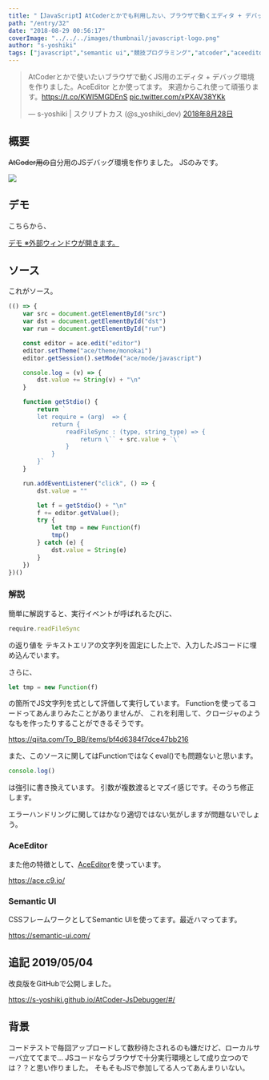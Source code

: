 ```yaml
---
title: "【JavaScript】AtCoderとかでも利用したい、ブラウザで動くエディタ + デバッグ環境を作る"
path: "/entry/32"
date: "2018-08-29 00:56:17"
coverImage: "../../../images/thumbnail/javascript-logo.png"
author: "s-yoshiki"
tags: ["javascript","semantic ui","競技プログラミング","atcoder","aceeditor"]
---
```

<blockquote class="twitter-tweet" data-lang="ja">

AtCoderとかで使いたいブラウザで動くJS用のエディタ + デバッグ環境を作りました。AceEditor とか使ってます。
来週からこれ使って頑張ります。<a href="https://t.co/KWI5MGDEnS">https://t.co/KWI5MGDEnS</a> <a href="https://t.co/xPXAV38YKk">pic.twitter.com/xPXAV38YKk</a>

— s-yoshiki | スクリプトカス (@s_yoshiki_dev) <a href="https://twitter.com/s_yoshiki_dev/status/1034472982901448704?ref_src=twsrc%5Etfw">2018年8月28日</a></blockquote>
<script async="" src="https://platform.twitter.com/widgets.js" charset="utf-8"></script>

## 概要

<del>AtCoder用の</del>自分用のJSデバッグ環境を作りました。
JSのみです。

<img src="https://pbs.twimg.com/media/DlsuIweUUAUWVOT.jpg">

## デモ

こちらから、
<script async="" src="//jsfiddle.net/s_yoshiki/g2pde37z/embed/result,js,html,css/dark/"></script>

<a href="//jsfiddle.net/s_yoshiki/g2pde37z/show">デモ  ※外部ウィンドウが開きます。</a>

## ソース

これがソース。

```js
(() => {
    var src = document.getElementById("src")
    var dst = document.getElementById("dst")
    var run = document.getElementById("run")

    const editor = ace.edit("editor")
    editor.setTheme("ace/theme/monokai")
    editor.getSession().setMode("ace/mode/javascript")

    console.log = (v) => {
        dst.value += String(v) + "\n"
    }

    function getStdio() {
        return `
        let require = (arg)  => {
            return {
                readFileSync : (type, string_type) => {
                    return \`` + src.value + `\`
                }
            }
        }`
    }

    run.addEventListener("click", () => {
        dst.value = ""

        let f = getStdio() + "\n"
        f += editor.getValue();
        try {
            let tmp = new Function(f)
            tmp()
        } catch (e) {
            dst.value = String(e)
        }
    })
})()
```

### 解説

簡単に解説すると、実行イベントが呼ばれるたびに、

```js
require.readFileSync
```

の返り値を
テキストエリアの文字列を固定にした上で、入力したJSコードに埋め込んでいます。

さらに、

```js
let tmp = new Function(f)
```

の箇所でJS文字列を式として評価して実行しています。
Functionを使ってるコードってあんまりみたことがありませんが、
これを利用して、クロージャのようなもを作ったりすることができるそうです。

https://qiita.com/To_BB/items/bf4d6384f7dce47bb216

また、このソースに関してはFunctionではなくeval()でも問題ないと思います。

```js
console.log()
```

は強引に書き換えています。
引数が複数渡るとマズイ感じです。そのうち修正します。

エラーハンドリングに関してはかなり適切ではない気がしますが問題ないでしょう。

### AceEditor

また他の特徴として、<a href="https://ace.c9.io/">AceEditor</a>を使っています。

https://ace.c9.io/

### Semantic UI

CSSフレームワークとしてSemantic UIを使ってます。最近ハマってます。

https://semantic-ui.com/

## 追記 2019/05/04

改良版をGitHubで公開しました。

<a href="https://s-yoshiki.github.io/AtCoder-JsDebugger/#/">
https://s-yoshiki.github.io/AtCoder-JsDebugger/#/
</a>

## 背景

コードテストで毎回アップロードして数秒待たされるのも嫌だけど、ローカルサーバ立ててまで...
JSコードならブラウザで十分実行環境として成り立つのでは？？と思い作りました。
そもそもJSで参加してる人ってあんまりいない。